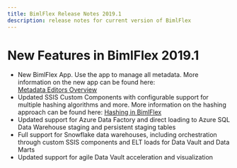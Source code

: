 ```yaml
---
title: BimlFlex Release Notes 2019.1
description: release notes for current version of BimlFlex
---
```

# New Features in BimlFlex 2019.1

* New BimlFlex App. Use the app to manage all metadata. More information on the new app can be found here: [Metadata Editors Overview](metadata-editors-overview)
* Updated SSIS Custom Components with configurable support for multiple hashing algorithms and more. More information on the hashing approach can be found here: [Hashing in BimlFlex](bimlflex-data-vault-hashing)
* Updated support for Azure Data Factory and direct loading to Azure SQL Data Warehouse staging and persistent staging tables
* Full support for Snowflake data warehouses, including orchestration through custom SSIS components and ELT loads for Data Vault and Data Marts
* Updated support for agile Data Vault acceleration and visualization
